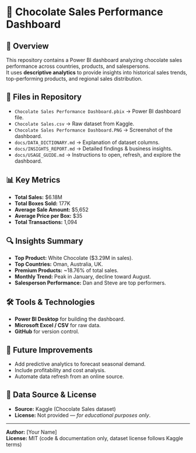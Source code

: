 # 🍫 Chocolate Sales Performance Dashboard

## 📌 Overview
This repository contains a Power BI dashboard analyzing chocolate sales performance across countries, products, and salespersons.  
It uses **descriptive analytics** to provide insights into historical sales trends, top-performing products, and regional sales distribution.

## 📂 Files in Repository
- `Chocolate Sales Performance Dashboard.pbix` → Power BI dashboard file.
- `Chocolate Sales.csv` → Raw dataset from Kaggle.
- `Chocolate Sales Performance Dashboard.PNG` → Screenshot of the dashboard.
- `docs/DATA_DICTIONARY.md` → Explanation of dataset columns.
- `docs/INSIGHTS_REPORT.md` → Detailed findings & business insights.
- `docs/USAGE_GUIDE.md` → Instructions to open, refresh, and explore the dashboard.

## 📊 Key Metrics
- **Total Sales:** $6.18M
- **Total Boxes Sold:** 177K
- **Average Sale Amount:** $5,652
- **Average Price per Box:** $35
- **Total Transactions:** 1,094

## 🔍 Insights Summary
- **Top Product:** White Chocolate ($3.29M in sales).
- **Top Countries:** Oman, Australia, UK.
- **Premium Products:** ~18.76% of total sales.
- **Monthly Trend:** Peak in January, decline toward August.
- **Salesperson Performance:** Dan and Steve are top performers.

## 🛠 Tools & Technologies
- **Power BI Desktop** for building the dashboard.
- **Microsoft Excel / CSV** for raw data.
- **GitHub** for version control.

## 📅 Future Improvements
- Add predictive analytics to forecast seasonal demand.
- Include profitability and cost analysis.
- Automate data refresh from an online source.

## 📜 Data Source & License
- **Source:** Kaggle (Chocolate Sales dataset)
- **License:** Not provided — *for educational purposes only*.

---

**Author:** [Your Name]  
**License:** MIT (code & documentation only, dataset license follows Kaggle terms)
